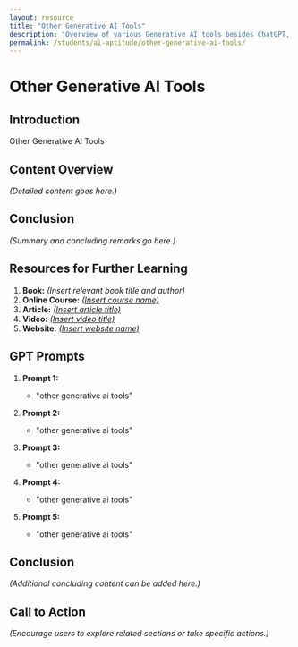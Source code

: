```yaml
---
layout: resource
title: "Other Generative AI Tools"
description: "Overview of various Generative AI tools besides ChatGPT, Google Gemini, and Bing Copilot, highlighting their unique features."
permalink: /students/ai-aptitude/other-generative-ai-tools/
---
```


# Other Generative AI Tools

## Introduction
Other Generative AI Tools

## Content Overview
*(Detailed content goes here.)*

## Conclusion
*(Summary and concluding remarks go here.)*

## Resources for Further Learning

1. **Book:** *(Insert relevant book title and author)*
2. **Online Course:** [*(Insert course name)*](#)
3. **Article:** [*(Insert article title)*](#)
4. **Video:** [*(Insert video title)*](#)
5. **Website:** [*(Insert website name)*](#)

## GPT Prompts

1. **Prompt 1:**
   - "other generative ai tools"

2. **Prompt 2:**
   - "other generative ai tools"

3. **Prompt 3:**
   - "other generative ai tools"

4. **Prompt 4:**
   - "other generative ai tools"

5. **Prompt 5:**
   - "other generative ai tools"

## Conclusion
*(Additional concluding content can be added here.)*

## Call to Action
*(Encourage users to explore related sections or take specific actions.)*
